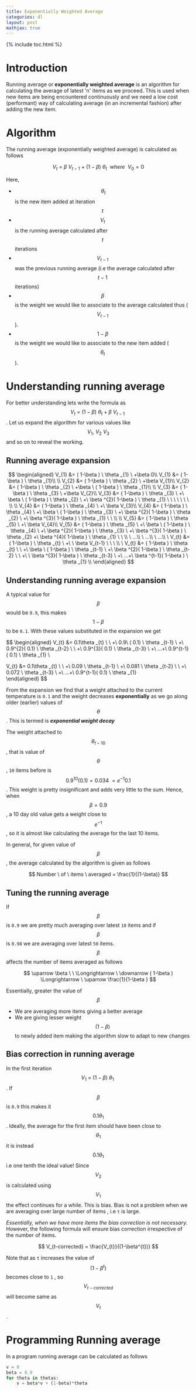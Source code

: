 ```yaml
---
title: Exponentially Weighted Average
categories: dl
layout: post
mathjax: true
---
```


{% include toc.html %}

# Introduction

Running average or **exponentially weighted average** is an algorithm for calculating the average of latest 'n' items as we proceed. This is used when new items are being encountered continuously and we need a low cost (performant) way of calculating average (in an incremental fashion) after adding the new item.

# Algorithm

The running average (exponentially weighted average) is calculated as follows

$$
V_{t} \ =\ \beta \ V_{t-1} \ +\ ( 1-\beta ) \ \theta _{t} \ \ where \ \ V_{0}=0
$$

Here,

- $$\ \theta _{t}$$ is the new item added at iteration $$t$$
- $$V_{t}$$ is the running average calculated after $$t$$ iterations
- $$V_{t-1}$$ was the previous running average (i.e the average calculated after $$t-1$$ iterations) 
- $$\beta$$ is the weight we would like to associate to the average calculated thus ( $$V_{t-1}$$ ).
- $$1-\beta$$ is the weight we would like to associate to the new item added  ( $$\theta_{t}$$ ).

# Understanding running average

For better understanding lets write the formula as $$V_{t} \ =\ ( 1-\beta ) \ \theta _{t} + \beta \ V_{t-1} \ $$. Let us expand the algorithm for various values like $$V_{1}, \ V_{2} \ V_{3}$$ and so on to reveal the working.

## Running average expansion


$$
\begin{aligned}
V_{1} &= ( 1-\beta ) \ \theta _{1} \ +\beta 0\\
V_{1} &= ( 1-\beta ) \ \theta _{1}\\
\\
V_{2} &= ( 1-\beta ) \ \theta _{2} \ +\beta V_{1}\\
V_{2} &= ( 1-\beta ) \ \theta _{2} \ +\beta \ ( 1-\beta ) \ \theta _{1}\\
\\
V_{3} &= ( 1-\beta ) \ \theta _{3} \ +\beta V_{2}\\
V_{3} &= ( 1-\beta ) \ \theta _{3} \ +\ \beta \ ( 1-\beta ) \ \theta _{2} \ +\ \beta ^{2}( 1-\beta ) \ \theta _{1} \ \ \ \ \ \ \ \\
\\
V_{4} &= ( 1-\beta ) \ \theta _{4} \ +\ \beta V_{3}\\
V_{4} &= ( 1-\beta ) \ \theta _{4} \ +\ \beta \ ( 1-\beta ) \ \theta _{3} \ +\ \beta ^{2}( 1-\beta ) \ \theta _{2} \ +\ \beta ^{3}( 1-\beta ) \ \theta _{1} \ \ \\
\\
V_{5} &= ( 1-\beta ) \ \theta _{5} \ +\ \beta V_{4}\\
V_{5} &= ( 1-\beta ) \ \theta _{5} \ +\ \beta \ ( 1-\beta ) \ \theta _{4} \ +\ \beta ^{2}( 1-\beta ) \ \theta _{3} \ +\ \beta ^{3}( 1-\beta ) \ \theta _{2} +\ \beta ^{4}( 1-\beta ) \ \theta _{1} \ \ \\
\ ...\\
\ ...\\
\ ...\\
\ V_{t} &= ( 1-\beta ) \ \theta _{t} \ +\ \ \beta V_{t-1} \ \ \ \\
\ V_{t} &= ( 1-\beta ) \ \theta _{t} \ \ +\ \beta \ ( 1-\beta ) \ \theta _{t-1} \ +\ \beta ^{2}( 1-\beta ) \ \theta _{t-2} \ \ +\ \ \beta ^{3}( 1-\beta ) \ \theta _{t-3} \ +\ ...+\ \beta ^{t-1}( 1-\beta ) \ \theta _{1} \\
\end{aligned}
$$


## Understanding running average expansion

A typical value for $$\beta$$ would be `0.9`, this makes $$1 - \beta$$ to be `0.1`. With these values substituted in the expansion we get

$$
\begin{aligned}
V_{t} &= 0.1\theta _{t} \ \ +\ 0.9\ ( 0.1) \ \theta _{t-1} \ +\ 0.9^{2}( 0.1) \ \theta _{t-2} \ \ +\ 0.9^{3}( 0.1) \ \theta _{t-3} \ +\ ...+\ 0.9^{t-1}( 0.1) \ \theta _{1} \\

V_{t}  &= 0.1\theta _{t} \ \ +\ 0.09 \ \theta _{t-1} \ +\ 0.081 \ \theta _{t-2} \ \ +\ 0.072 \ \theta _{t-3} \ +\ ...+\ 0.9^{t-1}( 0.1) \ \theta _{1} \
\end{aligned}
$$

From the expansion we find that a weight attached to the current temperature is `0.1` and the weight decreases **exponentially** as we go along older (earlier) values of $$\theta$$. This is termed is ***exponential weight decay***

The weight attached to $$\theta_{t-10}$$, that is value of $$\theta$$, `10` items before is $$0.9^{10}(0.1) = 0.034 ~= e^{-1}0.1  $$. This weight is pretty insignificant and adds very little to the sum. Hence, when $$\beta = 0.9$$, a 10 day old value gets a weight close to $$e^{-1}$$, so it is almost like calculating the average for the last 10 items.

In general, for given value of $$\beta$$, the average calculated by the algorithm is given as follows

$$
Number \ of \ items \ averaged = \frac{1}{(1-\beta)}
$$

## Tuning the running average

If $$\beta$$ is `0.9` we are pretty much averaging over latest `10` items and if  $$\beta$$ is `0.98` we are averaging over latest `50` items.  $$\beta$$  affects the number of items averaged as follows

$$
\uparrow \beta \ \ \Longrightarrow \ \downarrow ( 1-\beta ) \Longrightarrow \ \uparrow \frac{1}{1-\beta }
$$

Essentially, greater the value of   $$\beta$$  

- We are averaging more items giving a better average
- We are giving lesser weight $$ ( 1-\beta ) $$ to newly added item making the algorithm slow to adapt to new changes

## Bias correction in running average

In the first iteration $$V_{1} \ = \ ( 1-\beta ) \ \theta _{1} \ $$. If $$\beta$$ is `0.9` this makes it $$0.1\theta_{1}$$. Ideally, the average for the first item should have been close to $$\theta_{1}$$ it is instead $$0.1\theta_{1}$$ i.e one tenth the ideal value! Since  $$V_{2}$$  is calculated using  $$V_{1}$$ the effect continues for a while. This is bias. Bias is not a problem when we are averaging over large number of items , i.e `t` is large. 

*Essentially, when we have more items the bias correction is not necessary.* However, the following formula will ensure bias correction irrespective of the number of items.

$$
V_{t-corrected} = \frac{V_{t}}{(1-\beta^{t})}
$$

Note that as `t` increases the value of $$(1-\beta^{t})$$ becomes close to `1` , so $$V_{t-corrected}$$ will become same as $$V_{t}$$.

# Programming Running average 

In a program running average can be calculated as follows

```python
v = 0
beta = 0.9
for theta in thetas:
    v = beta*v + (1-beta)*theta
```

